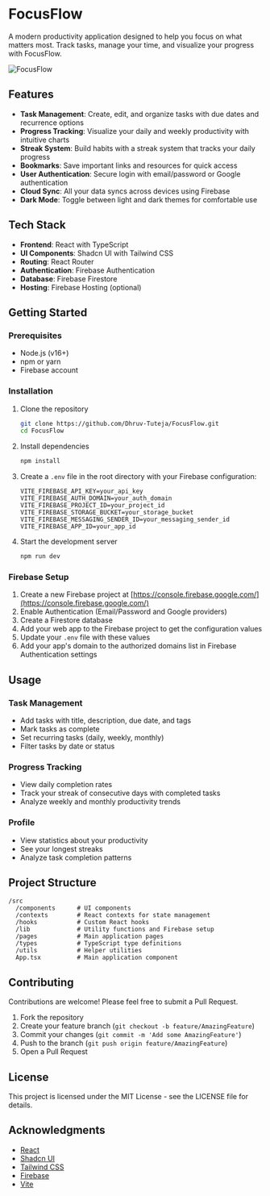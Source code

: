 # FocusFlow

A modern productivity application designed to help you focus on what matters most. Track tasks, manage your time, and visualize your progress with FocusFlow.

![FocusFlow](https://i.imgur.com/qHAcfhX.png)

## Features

- **Task Management**: Create, edit, and organize tasks with due dates and recurrence options
- **Progress Tracking**: Visualize your daily and weekly productivity with intuitive charts
- **Streak System**: Build habits with a streak system that tracks your daily progress
- **Bookmarks**: Save important links and resources for quick access
- **User Authentication**: Secure login with email/password or Google authentication
- **Cloud Sync**: All your data syncs across devices using Firebase
- **Dark Mode**: Toggle between light and dark themes for comfortable use

## Tech Stack

- **Frontend**: React with TypeScript
- **UI Components**: Shadcn UI with Tailwind CSS
- **Routing**: React Router
- **Authentication**: Firebase Authentication
- **Database**: Firebase Firestore
- **Hosting**: Firebase Hosting (optional)

## Getting Started

### Prerequisites

- Node.js (v16+)
- npm or yarn
- Firebase account

### Installation

1. Clone the repository
   ```bash
   git clone https://github.com/Dhruv-Tuteja/FocusFlow.git
   cd FocusFlow
   ```

2. Install dependencies
   ```bash
   npm install
   ```

3. Create a `.env` file in the root directory with your Firebase configuration:
   ```
   VITE_FIREBASE_API_KEY=your_api_key
   VITE_FIREBASE_AUTH_DOMAIN=your_auth_domain
   VITE_FIREBASE_PROJECT_ID=your_project_id
   VITE_FIREBASE_STORAGE_BUCKET=your_storage_bucket
   VITE_FIREBASE_MESSAGING_SENDER_ID=your_messaging_sender_id
   VITE_FIREBASE_APP_ID=your_app_id
   ```

4. Start the development server
   ```bash
   npm run dev
   ```

### Firebase Setup

1. Create a new Firebase project at [https://console.firebase.google.com/](https://console.firebase.google.com/)
2. Enable Authentication (Email/Password and Google providers)
3. Create a Firestore database
4. Add your web app to the Firebase project to get the configuration values
5. Update your `.env` file with these values
6. Add your app's domain to the authorized domains list in Firebase Authentication settings

## Usage

### Task Management
- Add tasks with title, description, due date, and tags
- Mark tasks as complete
- Set recurring tasks (daily, weekly, monthly)
- Filter tasks by date or status

### Progress Tracking
- View daily completion rates
- Track your streak of consecutive days with completed tasks
- Analyze weekly and monthly productivity trends

### Profile
- View statistics about your productivity
- See your longest streaks
- Analyze task completion patterns

## Project Structure

```
/src
  /components      # UI components
  /contexts        # React contexts for state management
  /hooks           # Custom React hooks
  /lib             # Utility functions and Firebase setup
  /pages           # Main application pages
  /types           # TypeScript type definitions
  /utils           # Helper utilities
  App.tsx          # Main application component
```

## Contributing

Contributions are welcome! Please feel free to submit a Pull Request.

1. Fork the repository
2. Create your feature branch (`git checkout -b feature/AmazingFeature`)
3. Commit your changes (`git commit -m 'Add some AmazingFeature'`)
4. Push to the branch (`git push origin feature/AmazingFeature`)
5. Open a Pull Request

## License

This project is licensed under the MIT License - see the LICENSE file for details.

## Acknowledgments

- [React](https://reactjs.org/)
- [Shadcn UI](https://ui.shadcn.com/)
- [Tailwind CSS](https://tailwindcss.com/)
- [Firebase](https://firebase.google.com/)
- [Vite](https://vitejs.dev/)
